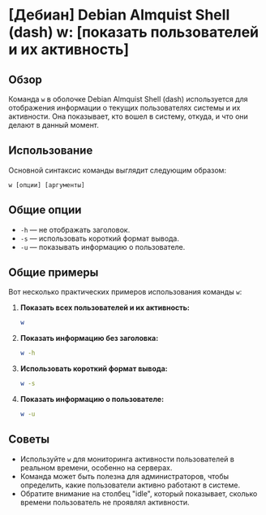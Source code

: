 # [Дебиан] Debian Almquist Shell (dash) w: [показать пользователей и их активность]

## Обзор
Команда `w` в оболочке Debian Almquist Shell (dash) используется для отображения информации о текущих пользователях системы и их активности. Она показывает, кто вошел в систему, откуда, и что они делают в данный момент.

## Использование
Основной синтаксис команды выглядит следующим образом:

```
w [опции] [аргументы]
```

## Общие опции
- `-h` — не отображать заголовок.
- `-s` — использовать короткий формат вывода.
- `-u` — показывать информацию о пользователе.

## Общие примеры
Вот несколько практических примеров использования команды `w`:

1. **Показать всех пользователей и их активность:**
   ```sh
   w
   ```

2. **Показать информацию без заголовка:**
   ```sh
   w -h
   ```

3. **Использовать короткий формат вывода:**
   ```sh
   w -s
   ```

4. **Показать информацию о пользователе:**
   ```sh
   w -u
   ```

## Советы
- Используйте `w` для мониторинга активности пользователей в реальном времени, особенно на серверах.
- Команда может быть полезна для администраторов, чтобы определить, какие пользователи активно работают в системе.
- Обратите внимание на столбец "idle", который показывает, сколько времени пользователь не проявлял активности.